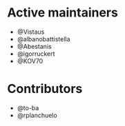 # Active maintainers
* @Vistaus
* @albanobattistella
* @Abestanis
* @igorruckert
* @KOV70

# Contributors
* @to-ba
* @rplanchuelo
